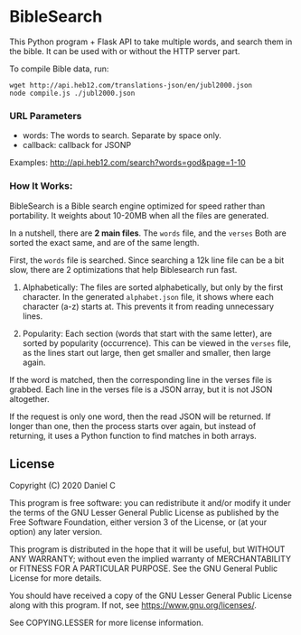 # BibleSearch
This Python program + Flask API to take multiple words, and search them in the bible.
It can be used with or without the HTTP server part.

To compile Bible data, run:
```
wget http://api.heb12.com/translations-json/en/jubl2000.json
node compile.js ./jubl2000.json
```

### URL Parameters
* words: The words to search. Separate by space only.
* callback: callback for JSONP

Examples:
http://api.heb12.com/search?words=god&page=1-10

### How It Works:

BibleSearch is a Bible search engine optimized for speed rather than portability.
It weights about 10-20MB when all the files are generated.

In a nutshell, there are **2 main files**. The `words` file, and the `verses`
Both are sorted the exact same, and are of the same length.



First, the `words` file is searched. Since searching a 12k line file can be a
bit slow, there are 2 optimizations that help Biblesearch run fast.

1. Alphabetically:
The files are sorted alphabetically, but only by the first character. In
the generated `alphabet.json` file, it shows where each character (a-z) starts at.
This prevents it from reading unnecessary lines.

2. Popularity:
Each section (words that start with the same letter), are sorted by
popularity (occurrence). This can be viewed in the `verses` file, as
the lines start out large, then get smaller and smaller, then large again.


If the word is matched, then the corresponding line in the verses file is
grabbed. Each line in the verses file is a JSON array, but it is not JSON altogether.

If the request is only one word, then the read JSON will be returned. If longer than one,
then the process starts over again, but instead of returning,
it uses a Python function to find matches in both arrays.

## License

Copyright (C) 2020 Daniel C

This program is free software: you can redistribute it and/or modify
it under the terms of the GNU Lesser General Public License as published by
the Free Software Foundation, either version 3 of the License, or
(at your option) any later version.

This program is distributed in the hope that it will be useful,
but WITHOUT ANY WARRANTY; without even the implied warranty of
MERCHANTABILITY or FITNESS FOR A PARTICULAR PURPOSE.  See the
GNU General Public License for more details.

You should have received a copy of the GNU Lesser General Public License
along with this program.  If not, see <https://www.gnu.org/licenses/>.

See COPYING.LESSER for more license information.
